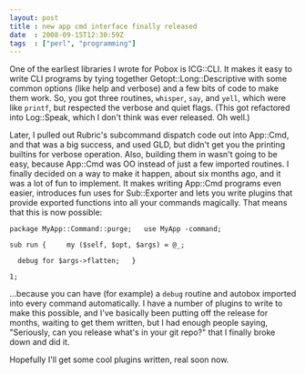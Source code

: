 ```yaml
---
layout: post
title : new app cmd interface finally released
date  : 2008-09-15T12:30:59Z
tags  : ["perl", "programming"]
---
```

One of the earliest libraries I wrote for Pobox is ICG::CLI.  It makes it easy to write CLI programs by tying together Getopt::Long::Descriptive with some common options (like help and verbose) and a few bits of code to make them work.  So, you got three routines, `whisper`, `say`, and `yell`, which were like `printf`, but respected the verbose and quiet flags.  (This got refactored into Log::Speak, which I don't think was ever released.  Oh well.)

Later, I pulled out Rubric's subcommand dispatch code out into App::Cmd, and that was a big success, and used GLD, but didn't get you the printing builtins for verbose operation.  Also, building them in wasn't going to be easy, because App::Cmd was OO instead of just a few imported routines.  I finally decided on a way to make it happen, about six months ago, and it was a lot of fun to implement.  It makes writing App::Cmd programs even easier, introduces fun uses for Sub::Exporter and lets you write plugins that provide exported functions into all your commands magically.  That means that this is now possible:

    package MyApp::Command::purge;   use MyApp -command;

    sub run {     my ($self, $opt, $args) = @_;

      debug for $args->flatten;   }

    1;

...because you can have (for example) a `debug` routine and autobox imported into every command automatically.  I have a number of plugins to write to make this possible, and I've basically been putting off the release for months, waiting to get them written, but I had enough people saying, "Seriously, can you release what's in your git repo?" that I finally broke down and did it.

Hopefully I'll get some cool plugins written, real soon now. 
